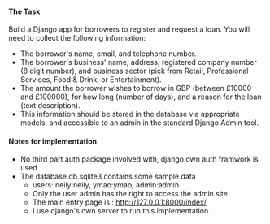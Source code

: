 #### The Task

Build a Django app for borrowers to register and request a loan. You will need to collect the following information:

* The borrower's name, email, and telephone number.
* The borrower's business' name, address, registered company number (8 digit number), and business sector (pick from Retail, Professional Services, Food & Drink, or Entertainment).
* The amount the borrower wishes to borrow in GBP (between £10000 and £100000), for how long (number of days), and a reason for the loan (text description).
* This information should be stored in the database via appropriate models, and accessible to an admin in the standard Django Admin tool.

#### Notes for implementation
* No third part auth package involved with, django own auth framwork is used
* The database db.sqlite3 contains some sample data 
   - users:  neily:neily,  ymao:ymao, admin:admin
   - Only the user admin has the right to access the admin site
   - The main entry page is : http://127.0.0.1:8000/index/
   - I use django's own server to run this implementation.

